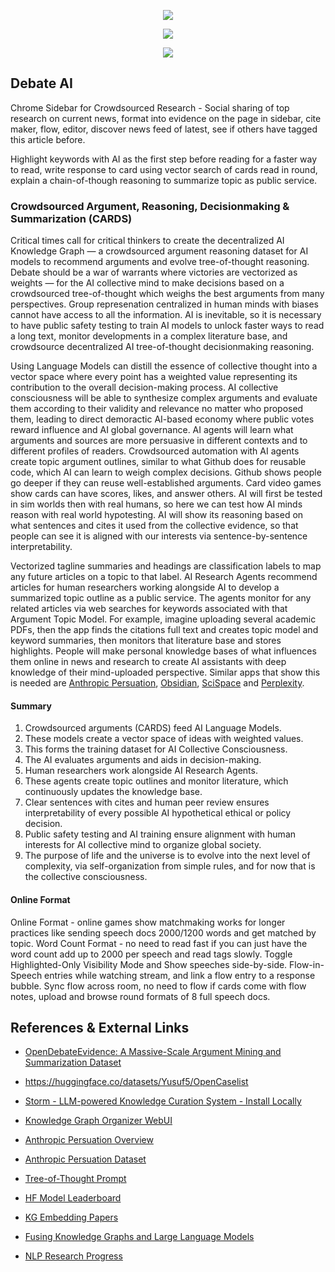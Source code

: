 <p align="center">
    <img src="https://i.imgur.com/WmP38jg.png"  > 
</p>
<p align="center">
<a href="https://matrix.to/#/#arguflow-general:matrix.zerodao.gg">
    <img src="https://img.shields.io/badge/matrix-join-purple?style=flat&logo=matrix&logocolor=white" />
</a>
</p>
<p align="center">
<a href="https://chromewebstore.google.com/detail/debate-timer-chrome-mobil/noecbaibfhbmpapofcdkgchfifmoinfj">
<img src="https://storage.googleapis.com/web-dev-uploads/image/WlD8wC6g8khYWPJUsQceQkhXSlv1/tbyBjqi7Zu733AAKA5n4.png" />
</a>
</p>

## Debate AI

Chrome Sidebar for Crowdsourced Research - Social sharing of top research on current news, format into evidence on the page in sidebar, cite maker, flow, editor, discover news feed of latest, see if others have tagged this article before.  

Highlight keywords with AI as the first step before reading for a faster way to read, write response to card using vector search of cards read in round, explain a chain-of-though reasoning to summarize topic as public service.


### Crowdsourced Argument, Reasoning, Decisionmaking & Summarization (CARDS)

Critical times call for critical thinkers to create the decentralized AI Knowledge Graph — a crowdsourced argument reasoning dataset for AI models to recommend arguments and evolve tree-of-thought reasoning. Debate should be a war of warrants where victories are vectorized as weights — for the AI collective mind to make  decisions based on a crowdsourced tree-of-thought which weighs the best arguments from many perspectives. Group represenation centralized in human minds with biases cannot have access to all the information.  AI is inevitable, so it is necessary to have public safety testing to train AI models to unlock faster ways to read a long text, monitor developments in a complex literature base, and crowdsource decentralized  AI tree-of-thought decisionmaking reasoning.

Using Language Models can distill the essence of collective thought into a vector space where every point has a weighted value representing its contribution to the overall decision-making process. AI collective consciousness  will be able to synthesize complex arguments and evaluate them according to their validity and relevance no matter who proposed them, leading to direct demoractic AI-based economy where public votes reward influence and AI global governance. AI agents will learn what arguments and sources are more persuasive in different contexts and to different profiles of readers. Crowdsourced automation with AI agents create topic argument outlines, similar to what Github does for reusable code, which AI can learn to weigh complex decisions.  Github shows people go deeper if they can reuse well-established arguments. Card video games show cards can have scores, likes, and answer others. AI will first be tested in sim worlds then with real humans, so here we can test how AI minds reason with real world hypotesting. AI will show its reasoning based on what sentences and cites it used from the collective evidence, so that people can see it is aligned with our interests via sentence-by-sentence interpretability.

Vectorized tagline summaries and headings are classification labels to map any future articles on a topic to that label.  AI Research Agents recommend articles for human researchers working alongside AI to develop a summarized topic outline as a public service. The agents monitor for any related articles via web searches for keywords associated with that Argument Topic Model. For example, imagine uploading several academic PDFs, then the app finds the citations full text and creates topic model and keyword summaries, then  monitors that literature base and stores highlights. People will make personal knowledge bases of what influences them online in news and research to create AI assistants with deep knowledge of their mind-uploaded perspective. Similar apps that show this is needed are [Anthropic Persuation](https://www.anthropic.com/research/measuring-model-persuasiveness), [Obsidian](https://obsidian.md/), [SciSpace](https://typeset.io/questions/gptq-vs-awq-vs-gguf-which-is-better-sv0i4q0ha8) and [Perplexity](https://perplexity.ai).

#### Summary 
1. Crowdsourced arguments (CARDS) feed AI Language Models.
2. These models create a vector space of ideas with weighted values.
3. This forms the training dataset for AI Collective Consciousness.
4. The AI evaluates arguments and aids in decision-making.
5. Human researchers work alongside AI Research Agents.
6. These agents create topic outlines and monitor literature, which continuously updates the knowledge base.
7. Clear sentences with cites and human peer review ensures interpretability of every possible AI hypothetical ethical or policy decision.
8. Public safety testing and AI training ensure alignment with human interests for AI collective mind to organize global society.
9. The purpose of life and the universe is to evolve into the next level of complexity, via self-organization from simple rules, and for now that is the collective consciousness.


#### Online Format

Online Format - online games show matchmaking works for longer practices like sending speech docs 2000/1200 words and get matched by topic. Word Count Format - no need to read fast if you can just have the word count add up to 2000 per speech and read tags slowly. Toggle Highlighted-Only Visibility Mode and Show speeches side-by-side. Flow-in-Speech entries while watching stream, and link a flow entry to a response bubble. Sync flow across room, no need to flow if cards come with flow notes, upload and browse round formats of 8 full speech docs.



## References & External Links
- [OpenDebateEvidence: A Massive-Scale Argument Mining and Summarization Dataset](https://arxiv.org/abs/2406.14657)
- https://huggingface.co/datasets/Yusuf5/OpenCaselist

- [Storm - LLM-powered Knowledge Curation System - Install Locally](https://www.youtube.com/watch?v=11tq0DvIVcE)
- [Knowledge Graph Organizer WebUI](https://github.com/KnowledgeCanvas/knowledge?tab=readme-ov-file)
- [Anthropic Persuation Overview](https://www.anthropic.com/research/measuring-model-persuasiveness)
- [Anthropic Persuation Dataset](https://huggingface.co/datasets/Anthropic/persuasion)
- [Tree-of-Thought Prompt](https://github.com/princeton-nlp/tree-of-thought-llm)
- [HF Model Leaderboard](https://huggingface.co/spaces/mteb/leaderboard)
- [KG Embedding Papers](https://github.com/shaoxiongji/knowledge-graphs/blob/master/papers/KG-embedding.md)
- [Fusing Knowledge Graphs and Large Language Models](https://www.youtube.com/watch?v=RBKHLt3n9rM)
- [NLP Research Progress](https://github.com/sebastianruder/NLP-progress/)
